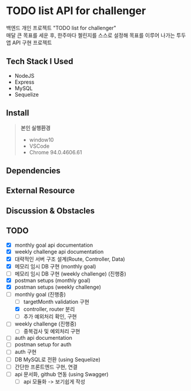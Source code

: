 # TODO list API for challenger

백엔드 개인 프로젝트 "TODO list for challenger"<br>
매달 큰 목표를 세운 후, 한주마다 첼린지를 스스로 설정해 목표를 이루어 나가는 투두 앱 API 구현 프로젝트

## Tech Stack I Used

- NodeJS
- Express
- MySQL
- Sequelize

## Install

> **본인 실행환경**
>
> - window10
> - VSCode
> - Chrome 94.0.4606.61

## Dependencies

## External Resource

## Discussion & Obstacles

## TODO

- [x] monthly goal api documentation
- [x] weekly challenge api documentation
- [x] 대략적인 서버 구조 설계(Route, Controller, Data)
- [x] 메모리 임시 DB 구현 (monthly goal)
- [ ] 메모리 임시 DB 구현 (weekly challenge) (진행중)
- [x] postman setups (monthly goal)
- [x] postman setups (weekly challenge)
- [ ] monthly goal (진행중)
  - [ ] targetMonth validation 구현
  - [x] controller, router 분리
  - [ ] 추가 예외처리 확인, 구현
- [ ] weekly challenge (진행중)
  - [ ] 중복검사 및 예외처리 구현
- [ ] auth api documentation
- [ ] postman setup for auth
- [ ] auth 구현
- [ ] DB MySQL로 전환 (using Sequelize)
- [ ] 간단한 프론트엔드 구현, 연결
- [ ] api 문서화, github 연동 (using Swagger)
  - [ ] api 모듈화 -> 보기쉽게 작성
